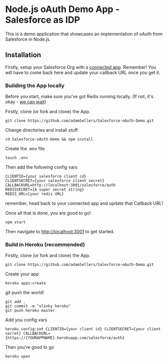 # Node.js oAuth Demo App - Salesforce as IDP
This is a demo application that showcases an implementation of oAuth from Salesforce in Node.js. 

## Installation
Firstly, setup your Salesforce Org with a [connected app](https://trailhead.salesforce.com/en/projects/workshop-electric-imp/steps/connected-app-setup). Remember! You will have to come back here and update your callback URL once you get it. 

### Building the App locally
Before you start, make sure you've got Redis running locally. (If not, it's okay - [we can wait](https://redis.io/topics/quickstart))

Firstly, clone (or fork and clone) the App.
````
git clone https://github.com/adamSellers/Salesforce-oAuth-Demo.git
````
Change directories and install stuff
````
cd Salesforce-oAuth-Demo && npm install
````
Create the .env file
````
touch .env
````
Then add the following config vars
````
CLIENTID={your salesforce client id}
CLIENTSECRET={your salesforce client secret}
CALLBACKURL=http://localhost:3001/salesforce/auth
REDISSECRET={A super secret string}
REDIS_URL={your redis URL}
````
remember, head back to your connected app and update that Callback URL!

Once all that is done, you are good to go!
````
npm start
````
Then navigate to [http://localhost:3001](http://localhost:3001) to get started.

### Build in Heroku (recommended)
Firstly, clone (or fork and clone) the App.
````
git clone https://github.com/adamSellers/Salesforce-oAuth-Demo.git
````
Create your app
````
heroku apps:create
````
git push the world!
````
git add .
git commit -m "slinky heroku"
git push heroku master
````
Add you config vars
````
heroku config:set CLIENTID={your client id} CLIENTSECRET={your client secret} CALLBACKURL={https://{YOURAPPNAME}.herokuapp.com/salesforce/auth}
````
Then you're good to go
````
heroku open
````